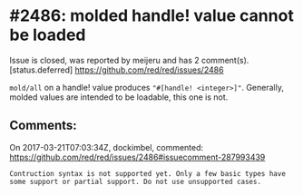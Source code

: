 
#2486: molded handle! value cannot be loaded
================================================================================
Issue is closed, was reported by meijeru and has 2 comment(s).
[status.deferred]
<https://github.com/red/red/issues/2486>

`mold/all` on a handle! value produces `"#[handle! <integer>]"`. Generally, molded values are intended to be loadable, this one is not.


Comments:
--------------------------------------------------------------------------------

On 2017-03-21T07:03:34Z, dockimbel, commented:
<https://github.com/red/red/issues/2486#issuecomment-287993439>

    Contruction syntax is not supported yet. Only a few basic types have some support or partial support. Do not use unsupported cases.

